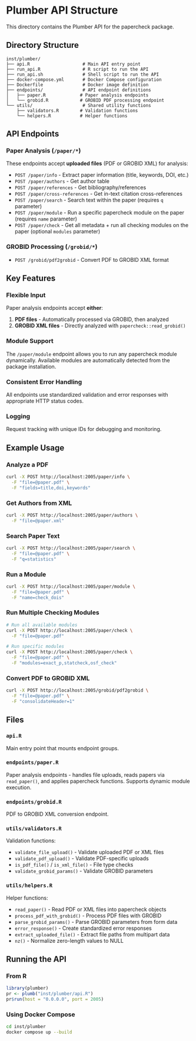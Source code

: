 # Plumber API Structure

This directory contains the Plumber API for the papercheck package.

## Directory Structure

```
inst/plumber/
├── api.R                    # Main API entry point
├── run_api.R                # R script to run the API
├── run_api.sh               # Shell script to run the API
├── docker-compose.yml       # Docker Compose configuration
├── Dockerfile               # Docker image definition
├── endpoints/               # API endpoint definitions
│   ├── paper.R             # Paper analysis endpoints
│   └── grobid.R            # GROBID PDF processing endpoint
└── utils/                   # Shared utility functions
    ├── validators.R        # Validation functions
    └── helpers.R           # Helper functions
```

## API Endpoints

### Paper Analysis (`/paper/*`)

These endpoints accept **uploaded files** (PDF or GROBID XML) for analysis:

- `POST /paper/info` - Extract paper information (title, keywords, DOI, etc.)
- `POST /paper/authors` - Get author table
- `POST /paper/references` - Get bibliography/references
- `POST /paper/cross-references` - Get in-text citation cross-references
- `POST /paper/search` - Search text within the paper (requires `q` parameter)
- `POST /paper/module` - Run a specific papercheck module on the paper (requires `name` parameter)
- `POST /paper/check` - Get all metadata + run all checking modules on the paper (optional `modules` parameter)

### GROBID Processing (`/grobid/*`)

- `POST /grobid/pdf2grobid` - Convert PDF to GROBID XML format

## Key Features

### Flexible Input

Paper analysis endpoints accept **either**:

1. **PDF files** - Automatically processed via GROBID, then analyzed
2. **GROBID XML files** - Directly analyzed with `papercheck::read_grobid()`

### Module Support

The `/paper/module` endpoint allows you to run any papercheck module dynamically. Available modules are automatically detected from the package installation.

### Consistent Error Handling

All endpoints use standardized validation and error responses with appropriate HTTP status codes.

### Logging

Request tracking with unique IDs for debugging and monitoring.

## Example Usage

### Analyze a PDF

```bash
curl -X POST http://localhost:2005/paper/info \
  -F "file=@paper.pdf" \
  -F "fields=title,doi,keywords"
```

### Get Authors from XML

```bash
curl -X POST http://localhost:2005/paper/authors \
  -F "file=@paper.xml"
```

### Search Paper Text

```bash
curl -X POST http://localhost:2005/paper/search \
  -F "file=@paper.pdf" \
  -F "q=statistics"
```

### Run a Module

```bash
curl -X POST http://localhost:2005/paper/module \
  -F "file=@paper.pdf" \
  -F "name=check_dois"
```

### Run Multiple Checking Modules

```bash
# Run all available modules
curl -X POST http://localhost:2005/paper/check \
  -F "file=@paper.pdf"

# Run specific modules
curl -X POST http://localhost:2005/paper/check \
  -F "file=@paper.pdf" \
  -F "modules=exact_p,statcheck,osf_check"
```

### Convert PDF to GROBID XML

```bash
curl -X POST http://localhost:2005/grobid/pdf2grobid \
  -F "file=@paper.pdf" \
  -F "consolidateHeader=1"
```

## Files

### `api.R`

Main entry point that mounts endpoint groups.

### `endpoints/paper.R`

Paper analysis endpoints - handles file uploads, reads papers via `read_paper()`, and applies papercheck functions. Supports dynamic module execution.

### `endpoints/grobid.R`

PDF to GROBID XML conversion endpoint.

### `utils/validators.R`

Validation functions:

- `validate_file_upload()` - Validate uploaded PDF or XML files
- `validate_pdf_upload()` - Validate PDF-specific uploads
- `is_pdf_file()` / `is_xml_file()` - File type checks
- `validate_grobid_params()` - Validate GROBID parameters

### `utils/helpers.R`

Helper functions:

- `read_paper()` - Read PDF or XML files into papercheck objects
- `process_pdf_with_grobid()` - Process PDF files with GROBID
- `parse_grobid_params()` - Parse GROBID parameters from form data
- `error_response()` - Create standardized error responses
- `extract_uploaded_file()` - Extract file paths from multipart data
- `nz()` - Normalize zero-length values to NULL

## Running the API

### From R

```r
library(plumber)
pr <- plumb("inst/plumber/api.R")
pr$run(host = "0.0.0.0", port = 2005)
```

### Using Docker Compose

```bash
cd inst/plumber
docker compose up --build
```
